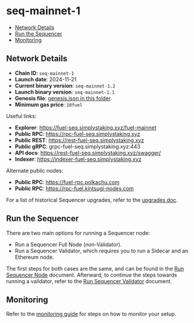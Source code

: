 # seq-mainnet-1

- [Network Details](#network-details)
- [Run the Sequencer](#run-the-sequencer)
- [Monitoring](#monitoring)

## Network Details

- **Chain ID**: `seq-mainnet-1`
- **Launch date**: 2024-11-21
- **Current binary version**: `seq-mainnet-1.2`
- **Launch binary version**: `seq-mainnet-1.1`
- **Genesis file**: [genesis.json in this folder](./genesis.json).
- **Minimum gas price**: `10fuel`

Useful links:

- **Explorer**: https://fuel-seq.simplystaking.xyz/fuel-mainnet
- **Public RPC**: https://rpc-fuel-seq.simplystaking.xyz
- **Public REST**: https://rest-fuel-seq.simplystaking.xyz
- **Public gRPC**: grpc-fuel-seq.simplystaking.xyz:443
- **API docs**: https://rest-fuel-seq.simplystaking.xyz/swagger/
- **Indexer**: https://indexer-fuel-seq.simplystaking.xyz

Alternate public nodes:

- **Public RPC**: https://fuel-rpc.polkachu.com
- **Public RPC**: https://rpc-fuel.kintsugi-nodes.com

For a list of historical Sequencer upgrades, refer to the [upgrades doc](./UPGRADES.md).

## Run the Sequencer

There are two main options for running a Sequencer node:

- Run a Sequencer Full Node (non-Validator).
- Run a Sequencer Validator, which requires you to run a Sidecar and an Ethereum node.

The first steps for both cases are the same, and can be found in the [Run Sequencer Node](./RUN_NODE.md) document. Afterward, to continue the steps towards running a validator, refer to the [Run Sequencer Validator](./RUN_VALIDATOR.md) document.

## Monitoring

Refer to the [monitoring guide](./MONITORING.md) for steps on how to monitor your setup.
